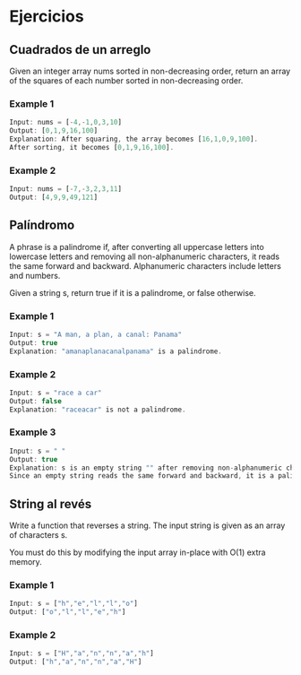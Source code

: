 # Ejercicios

## Cuadrados de un arreglo

Given an integer array nums sorted in non-decreasing order, return an array of the squares of each number sorted in non-decreasing order.

### Example 1

```js
Input: nums = [-4,-1,0,3,10]
Output: [0,1,9,16,100]
Explanation: After squaring, the array becomes [16,1,0,9,100].
After sorting, it becomes [0,1,9,16,100].
```

### Example 2

```js
Input: nums = [-7,-3,2,3,11]
Output: [4,9,9,49,121]
```

## Palíndromo

A phrase is a palindrome if, after converting all uppercase letters into lowercase letters and removing all non-alphanumeric characters, it reads the same forward and backward. Alphanumeric characters include letters and numbers.

Given a string s, return true if it is a palindrome, or false otherwise.

### Example 1

``` js
Input: s = "A man, a plan, a canal: Panama"
Output: true
Explanation: "amanaplanacanalpanama" is a palindrome.
```

### Example 2

```js
Input: s = "race a car"
Output: false
Explanation: "raceacar" is not a palindrome.
```

### Example 3

```js
Input: s = " "
Output: true
Explanation: s is an empty string "" after removing non-alphanumeric characters.
Since an empty string reads the same forward and backward, it is a palindrome.
```

## String al revés

Write a function that reverses a string. The input string is given as an array of characters s.

You must do this by modifying the input array in-place with O(1) extra memory.

### Example 1

```js
Input: s = ["h","e","l","l","o"]
Output: ["o","l","l","e","h"]
```

### Example 2

```js
Input: s = ["H","a","n","n","a","h"]
Output: ["h","a","n","n","a","H"]
```
